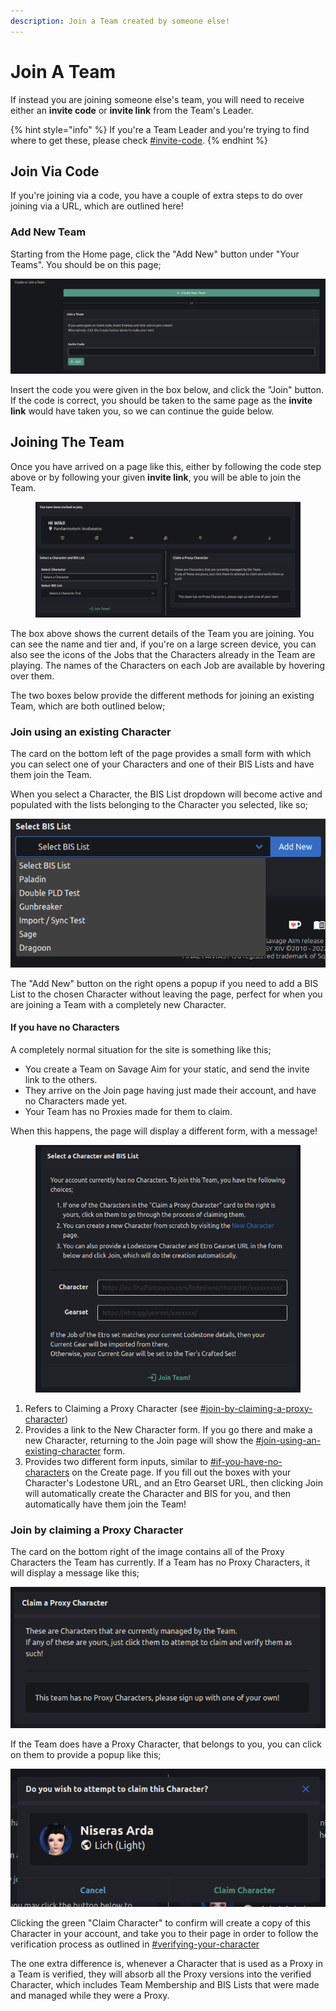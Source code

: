 ```yaml
---
description: Join a Team created by someone else!
---
```


# Join A Team

If instead you are joining someone else's team, you will need to receive either an **invite code** or **invite link** from the Team's Leader.&#x20;

{% hint style="info" %}
If you're a Team Leader and you're trying to find where to get these, please check [#invite-code](team-settings.md#invite-code "mention").
{% endhint %}

## Join Via Code

If you're joining via a code, you have a couple of extra steps to do over joining via a URL, which are outlined here!

### Add New Team

Starting from the Home page, click the "Add New" button under "Your Teams". You should be on this page;

![](<../.gitbook/assets/image (2) (1) (1) (1).png>)

Insert the code you were given in the box below, and click the "Join" button. If the code is correct, you should be taken to the same page as the **invite link** would have taken you, so we can continue the guide below.

## Joining The Team

Once you have arrived on a page like this, either by following the code step above or by following your given **invite link**, you will be able to join the Team.

<figure><img src="../.gitbook/assets/image (19).png" alt=""><figcaption></figcaption></figure>

The box above shows the current details of the Team you are joining. You can see the name and tier and, if you're on a large screen device, you can also see the icons of the Jobs that the Characters already in the Team are playing. The names of the Characters on each Job are available by hovering over them.

The two boxes below provide the different methods for joining an existing Team, which are both outlined below;

### Join using an existing Character

The card on the bottom left of the page provides a small form with which you can select one of your Characters and one of their BIS Lists and have them join the Team.

When you select a Character, the BIS List dropdown will become active and populated with the lists belonging to the Character you selected, like so;

![](<../.gitbook/assets/image (35).png>)

The "Add New" button on the right opens a popup if you need to add a BIS List to the chosen Character without leaving the page, perfect for when you are joining a Team with a completely new Character.

#### If you have no Characters

A completely normal situation for the site is something like this;

* You create a Team on Savage Aim for your static, and send the invite link to the others.
* They arrive on the Join page having just made their account, and have no Characters made yet.
* Your Team has no Proxies made for them to claim.

When this happens, the page will display a different form, with a message!

<figure><img src="../.gitbook/assets/image (14).png" alt=""><figcaption></figcaption></figure>

1. Refers to Claiming a Proxy Character (see [#join-by-claiming-a-proxy-character](join-a-team.md#join-by-claiming-a-proxy-character "mention"))
2. Provides a link to the New Character form. If you go there and make a new Character, returning to the Join page will show the [#join-using-an-existing-character](join-a-team.md#join-using-an-existing-character "mention") form.
3. Provides two different form inputs, similar to [#if-you-have-no-characters](create-a-team.md#if-you-have-no-characters "mention") on the Create page. If you fill out the boxes with your Character's Lodestone URL, and an Etro Gearset URL, then clicking Join will automatically create the Character and BIS for you, and then automatically have them join the Team!

### Join by claiming a Proxy Character

The card on the bottom right of the image contains all of the Proxy Characters the Team has currently. If a Team has no Proxy Characters, it will display a message like this;

![](<../.gitbook/assets/image (3) (3) (1).png>)

If the Team does have a Proxy Character, that belongs to you, you can click on them to provide a popup like this;

![](<../.gitbook/assets/image (9) (1).png>)

Clicking the green "Claim Character" to confirm will create a copy of this Character in your account, and take you to their page in order to follow the verification process as outlined in [#verifying-your-character](../characters/importing-characters.md#verifying-your-character "mention")

The one extra difference is, whenever a Character that is used as a Proxy in a Team is verified, they will absorb all the Proxy versions into the verified Character, which includes Team Membership and BIS Lists that were made and managed while they were a Proxy.

